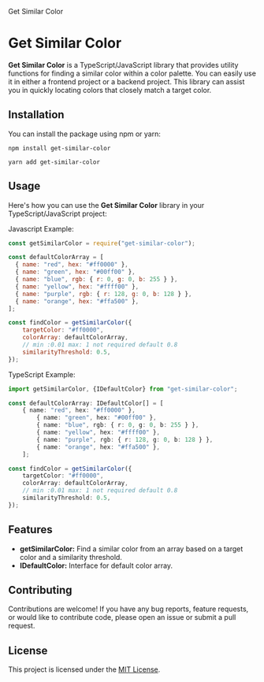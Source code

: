 Get Similar Color

Get Similar Color
=================

**Get Similar Color** is a TypeScript/JavaScript library that provides utility functions for finding a similar color within a color palette. You can easily use it in either a frontend project or a backend project. This library can assist you in quickly locating colors that closely match a target color.

Installation
------------

You can install the package using npm or yarn:

    npm install get-similar-color

    yarn add get-similar-color

Usage
-----

Here's how you can use the **Get Similar Color** library in your TypeScript/JavaScript project:

Javascript Example:
```js
const getSimilarColor = require("get-similar-color");

const defaultColorArray = [
  { name: "red", hex: "#ff0000" },
  { name: "green", hex: "#00ff00" },
  { name: "blue", rgb: { r: 0, g: 0, b: 255 } },
  { name: "yellow", hex: "#ffff00" },
  { name: "purple", rgb: { r: 128, g: 0, b: 128 } },
  { name: "orange", hex: "#ffa500" },
];

const findColor = getSimilarColor({
    targetColor: "#ff0000",
    colorArray: defaultColorArray,
    // min :0.01 max: 1 not required default 0.8
    similarityThreshold: 0.5,
});
```

TypeScript Example:
```ts
import getSimilarColor, {IDefaultColor} from "get-similar-color";

const defaultColorArray: IDefaultColor[] = [
    { name: "red", hex: "#ff0000" },
        { name: "green", hex: "#00ff00" },
        { name: "blue", rgb: { r: 0, g: 0, b: 255 } },
        { name: "yellow", hex: "#ffff00" },
        { name: "purple", rgb: { r: 128, g: 0, b: 128 } },
        { name: "orange", hex: "#ffa500" },
    ];

const findColor = getSimilarColor({
    targetColor: "#ff0000",
    colorArray: defaultColorArray,
    // min :0.01 max: 1 not required default 0.8
    similarityThreshold: 0.5,
});
```


Features
--------
*   **getSimilarColor:** Find a similar color from an array based on a target color and a similarity threshold.
*   **IDefaultColor:** Interface for default color array.


Contributing
------------

Contributions are welcome! If you have any bug reports, feature requests, or would like to contribute code, please open an issue or submit a pull request.

License
-------

This project is licensed under the [MIT License](/LICENSE).
